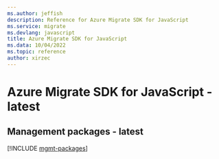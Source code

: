```yaml
---
ms.author: jeffish
description: Reference for Azure Migrate SDK for JavaScript
ms.service: migrate
ms.devlang: javascript
title: Azure Migrate SDK for JavaScript
ms.data: 10/04/2022
ms.topic: reference
author: xirzec
---
```

# Azure Migrate SDK for JavaScript - latest

## Management packages - latest
[!INCLUDE [mgmt-packages](migrate-mgmt-index.md)]